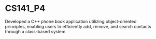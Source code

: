 # CS141_P4
Developed a C++ phone book application utilizing object-oriented principles, enabling users to efficiently add, remove, and search contacts through a class-based system.
